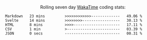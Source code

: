 <!--<p align="center">
  <img width="auto" src ="https://github-readme-stats.vercel.app/api/top-langs/?username=syrkis&layout=compact&hide_border=true&theme=darcula&bg_color=00000000&langs_count=6&hide=jupyter%20notebook,JavaScript,HTML" width = 400>
      <img src ="https://github-readme-streak-stats.herokuapp.com?user=syrkis&theme=darcula&hide_border=true&background=FFFFFF00" width = 400>

</p>-->
<p align="center">Rolling seven day <a href='https://wakatime.com/'> WakaTime</a> coding stats:</p>
<!--START_SECTION:waka-->

```text
Markdown   23 mins         >>>>>>>>>>>>-------------   49.06 %
Svelte     14 mins         >>>>>>>>-----------------   30.13 %
HTML       8 mins          >>>>---------------------   17.11 %
CSV        1 min           >------------------------   03.39 %
JSON       0 secs          -------------------------   00.31 %
```

<!--END_SECTION:waka-->
